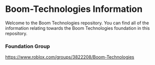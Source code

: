 # Boom-Technologies Information

Welcome to the Boom Technologies repository. You can find all of the information relating towards the Boom Technologies foundation in this repository. 

### Foundation Group
https://www.roblox.com/groups/3822208/Boom-Technologies
